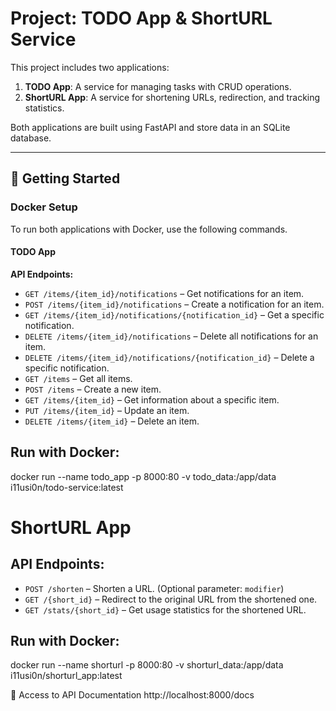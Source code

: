 # Project: TODO App & ShortURL Service

This project includes two applications:

1. **TODO App**: A service for managing tasks with CRUD operations.
2. **ShortURL App**: A service for shortening URLs, redirection, and tracking statistics.

Both applications are built using FastAPI and store data in an SQLite database.

---

## 🚀 Getting Started

### Docker Setup

To run both applications with Docker, use the following commands.

#### TODO App

**API Endpoints:**
- `GET /items/{item_id}/notifications` – Get notifications for an item.
- `POST /items/{item_id}/notifications` – Create a notification for an item.
- `GET /items/{item_id}/notifications/{notification_id}` – Get a specific notification.
- `DELETE /items/{item_id}/notifications` – Delete all notifications for an item.
- `DELETE /items/{item_id}/notifications/{notification_id}` – Delete a specific notification.
- `GET /items` – Get all items.
- `POST /items` – Create a new item.
- `GET /items/{item_id}` – Get information about a specific item.
- `PUT /items/{item_id}` – Update an item.
- `DELETE /items/{item_id}` – Delete an item.
## Run with Docker:
docker run --name todo_app -p 8000:80 -v todo_data:/app/data i11usi0n/todo-service:latest

# ShortURL App
## API Endpoints:

- `POST /shorten` – Shorten a URL. (Optional parameter: `modifier`)
- `GET /{short_id}` – Redirect to the original URL from the shortened one.
- `GET /stats/{short_id}` – Get usage statistics for the shortened URL.

## Run with Docker:
docker run --name shorturl -p 8000:80 -v shorturl_data:/app/data i11usi0n/shorturl_app:latest

📑 Access to API Documentation
http://localhost:8000/docs
